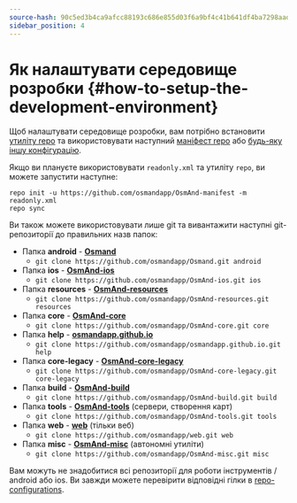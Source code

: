 ```yaml
---
source-hash: 90c5ed3b4ca9afcc88193c686e855d03f6a9bf4c41b641df4ba7298aad05e60c
sidebar_position: 4
---
```


# Як налаштувати середовище розробки {#how-to-setup-the-development-environment}


Щоб налаштувати середовище розробки, вам потрібно встановити [утиліту repo](https://source.android.com/setup/develop#repo) та використовувати наступний [маніфест repo](https://github.com/osmandapp/OsmAnd-manifest/blob/master/readonly.xml) або [будь-яку іншу конфігурацію](https://github.com/osmandapp/OsmAnd-manifest).


Якщо ви плануєте використовувати `readonly.xml` та утиліту `repo`, ви можете запустити наступне:

```
repo init -u https://github.com/osmandapp/OsmAnd-manifest -m readonly.xml
repo sync
```

Ви також можете використовувати лише git та вивантажити наступні git-репозиторії до правильних назв папок:
* Папка **android** - **[Osmand](https://github.com/osmandapp/Osmand.git)**
    * ```git clone https://github.com/osmandapp/Osmand.git android```
* Папка **ios** - **[OsmAnd-ios](https://github.com/osmandapp/OsmAnd-ios.git)**
    * ```git clone https://github.com/osmandapp/OsmAnd-ios.git ios```
* Папка **resources** - **[OsmAnd-resources](https://github.com/osmandapp/OsmAnd-resources.git)**
    * ```git clone https://github.com/osmandapp/OsmAnd-resources.git resources```
* Папка **core** - **[OsmAnd-core](https://github.com/osmandapp/OsmAnd-core.git)**
    * ```git clone https://github.com/osmandapp/OsmAnd-core.git core```
* Папка **help** - **[osmandapp.github.io](https://github.com/osmandapp/osmandapp.github.io.git)** 
    * ```git clone https://github.com/osmandapp/osmandapp.github.io.git help```
* Папка **core-legacy** - **[OsmAnd-core-legacy](https://github.com/osmandapp/OsmAnd-core-legacy.git)** 
    * ```git clone https://github.com/osmandapp/OsmAnd-core-legacy.git core-legacy```
* Папка **build** - **[OsmAnd-build](https://github.com/osmandapp/OsmAnd-build.git)**
    * ```git clone https://github.com/osmandapp/OsmAnd-build.git build```
* Папка **tools** - **[OsmAnd-tools](https://github.com/osmandapp/OsmAnd-tools.git)** (сервери, створення карт)
    * ```git clone https://github.com/osmandapp/OsmAnd-tools.git tools```
* Папка **web** - **[web](https://github.com/osmandapp/web.git)** (тільки веб)
    * ```git clone https://github.com/osmandapp/web.git web```
* Папка **misc** - **[OsmAnd-misc](https://github.com/osmandapp/OsmAnd-misc.git)** (автономні утиліти)
    * ```git clone https://github.com/osmandapp/OsmAnd-misc.git misc```


Вам можуть не знадобитися всі репозиторії для роботи інструментів / android або ios. Ви завжди можете перевірити відповідні гілки в [repo-configurations](https://github.com/osmandapp/OsmAnd-manifest).